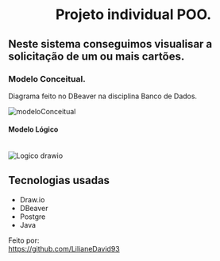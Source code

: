 <h1 align="center"> Projeto individual POO.</h1>
<h2>Neste sistema conseguimos visualisar a solicitação de um ou mais cartões. </h2>
<h3>Modelo Conceitual.</h3>
<p>Diagrama feito no DBeaver na disciplina Banco de Dados.</p>

![modeloConceitual](https://github.com/LilianeDavid93/ProgramacaoOrientadaAobjeto/assets/117579849/b9d37393-9247-4829-a7d4-c60b351e2470)

<h4>Modelo Lógico</h4>

<br/>![Logico drawio](https://github.com/LilianeDavid93/ProgramacaoOrientadaAobjeto/assets/117579849/a34163a2-0cf4-4cb7-8361-572f83b96a24)

<h2> Tecnologias usadas</h2>
<ul>
  <li>Draw.io </li>
  <li>DBeaver</li>
  <li>Postgre</li>
   <li>Java</li>
</ul>

 
Feito por:<br/>
https://github.com/LilianeDavid93

